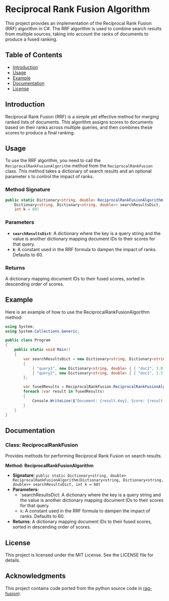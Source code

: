 # Reciprocal Rank Fusion Algorithm

This project provides an implementation of the Reciprocal Rank Fusion (RRF) algorithm in C#. The RRF algorithm is used to combine search results from multiple sources, taking into account the ranks of documents to produce a fused ranking.

## Table of Contents

- [Introduction](#introduction)
- [Usage](#usage)
- [Example](#example)
- [Documentation](#documentation)
- [License](#license)

## Introduction

Reciprocal Rank Fusion (RRF) is a simple yet effective method for merging ranked lists of documents. This algorithm assigns scores to documents based on their ranks across multiple queries, and then combines these scores to produce a final ranking.

## Usage

To use the RRF algorithm, you need to call the `ReciprocalRankFusionAlgorithm` method from the `ReciprocalRankFusion` class. This method takes a dictionary of search results and an optional parameter `k` to control the impact of ranks.

### Method Signature

```csharp
public static Dictionary<string, double> ReciprocalRankFusionAlgorithm(
    Dictionary<string, Dictionary<string, double>> searchResultsDict, 
    int k = 60)
```

### Parameters

- **`searchResultsDict`**: A dictionary where the key is a query string and the value is another dictionary mapping document IDs to their scores for that query.
- **`k`**: A constant used in the RRF formula to dampen the impact of ranks. Defaults to 60.

### Returns
A dictionary mapping document IDs to their fused scores, sorted in descending order of scores.

## Example
Here is an example of how to use the ReciprocalRankFusionAlgorithm method:

```csharp
using System;
using System.Collections.Generic;

public class Program
{
    public static void Main()
    {
        var searchResultsDict = new Dictionary<string, Dictionary<string, double>>
        {
            { "query1", new Dictionary<string, double> { { "doc1", 3.0 }, { "doc2", 1.5 }, { "doc3", 2.0 } } },
            { "query2", new Dictionary<string, double> { { "doc1", 2.5 }, { "doc2", 3.5 }, { "doc3", 1.0 } } }
        };

        var fusedResults = ReciprocalRankFusion.ReciprocalRankFusionAlgorithm(searchResultsDict);
        foreach (var result in fusedResults)
        {
            Console.WriteLine($"Document: {result.Key}, Score: {result.Value}");
        }
    }
}
```

## Documentation
### Class: ReciprocalRankFusion
Provides methods for performing Reciprocal Rank Fusion on search results.

**Method: ReciprocalRankFusionAlgorithm**

- **Signature**: `public static Dictionary<string, double> ReciprocalRankFusionAlgorithm(Dictionary<string, Dictionary<string, double>> searchResultsDict, int k = 60)`
- **Parameters**:
    - `searchResultsDict: A dictionary where the key is a query string and the value is another dictionary mapping document IDs to their scores for that query.
    - `k`: A constant used in the RRF formula to dampen the impact of ranks. Defaults to 60.
- **Returns**: A dictionary mapping document IDs to their fused scores, sorted in descending order of scores.

## License
This project is licensed under the MIT License. See the LICENSE file for details. 

## Acknowledgments
This project contains code ported from the python source code in [rag-fusion](https://github.com/Raudaschl/rag-fusion)). 
